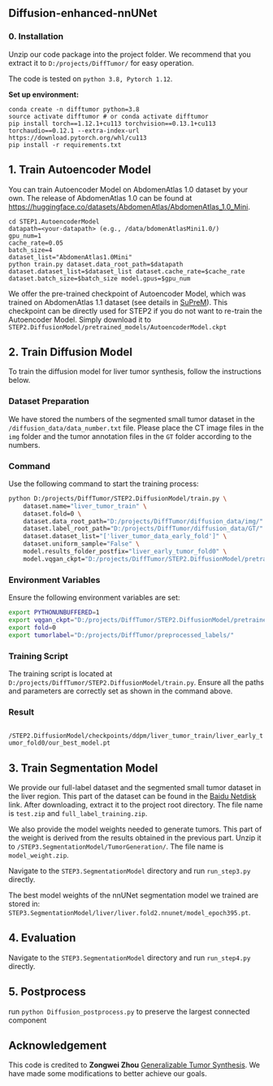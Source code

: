 ## Diffusion-enhanced-nnUNet

### 0. Installation

Unzip our code package into the project folder. We recommend that you extract it to ```D:/projects/DiffTumor/```  for easy operation.

The code is tested on `python 3.8, Pytorch 1.12`.

**Set up environment:**

```
conda create -n difftumor python=3.8
source activate difftumor # or conda activate difftumor
pip install torch==1.12.1+cu113 torchvision==0.13.1+cu113 torchaudio==0.12.1 --extra-index-url https://download.pytorch.org/whl/cu113
pip install -r requirements.txt
```

## 1. Train Autoencoder Model

You can train Autoencoder Model on AbdomenAtlas 1.0 dataset by your own. The release of AbdomenAtlas 1.0 can be found at https://huggingface.co/datasets/AbdomenAtlas/AbdomenAtlas_1.0_Mini.

```
cd STEP1.AutoencoderModel
datapath=<your-datapath> (e.g., /data/bdomenAtlasMini1.0/)
gpu_num=1
cache_rate=0.05
batch_size=4
dataset_list="AbdomenAtlas1.0Mini"
python train.py dataset.data_root_path=$datapath dataset.dataset_list=$dataset_list dataset.cache_rate=$cache_rate dataset.batch_size=$batch_size model.gpus=$gpu_num
```

We offer the pre-trained checkpoint of Autoencoder Model, which was trained on AbdomenAtlas 1.1 dataset (see details in [SuPreM](https://github.com/MrGiovanni/SuPreM)). This checkpoint can be directly used for STEP2 if you do not want to re-train the Autoencoder Model. Simply download it to `STEP2.DiffusionModel/pretrained_models/AutoencoderModel.ckpt`

## 2. Train Diffusion Model

To train the diffusion model for liver tumor synthesis, follow the instructions below.

### Dataset Preparation

We have stored the numbers of the segmented small tumor dataset in the `/diffusion_data/data_number.txt` file. Please place the CT image files in the `img` folder and the tumor annotation files in the `GT` folder according to the numbers.

### Command

Use the following command to start the training process:

```bash
python D:/projects/DiffTumor/STEP2.DiffusionModel/train.py \
    dataset.name="liver_tumor_train" \
    dataset.fold=0 \
    dataset.data_root_path="D:/projects/DiffTumor/diffusion_data/img/" \
    dataset.label_root_path="D:/projects/DiffTumor/diffusion_data/GT/" \
    dataset.dataset_list="['liver_tumor_data_early_fold']" \
    dataset.uniform_sample="False" \
    model.results_folder_postfix="liver_early_tumor_fold0" \
    model.vqgan_ckpt="D:/projects/DiffTumor/STEP2.DiffusionModel/pretrained_models/AutoencoderModel.ckpt"
```

### Environment Variables

Ensure the following environment variables are set:

```bash
export PYTHONUNBUFFERED=1
export vqgan_ckpt="D:/projects/DiffTumor/STEP2.DiffusionModel/pretrained_models/AutoencoderModel.ckpt"
export fold=0
export tumorlabel="D:/projects/DiffTumor/preprocessed_labels/"
```

### Training Script

The training script is located at `D:/projects/DiffTumor/STEP2.DiffusionModel/train.py`. Ensure all the paths and parameters are correctly set as shown in the command above.

### Result

``` /STEP2.DiffusionModel/checkpoints/ddpm/liver_tumor_train/liver_early_tumor_fold0/our_best_model.pt```

## 3. Train Segmentation Model

We provide our full-label dataset and the segmented small tumor dataset in the liver region. This part of the dataset can be found in the [Baidu Netdisk](https://pan.baidu.com/s/18RxT0ncf44yG6xRHsLU4LA?pwd=3bfq) link. After downloading, extract it to the project root directory. The file name is ```test.zip``` and ```full_label_training.zip```. 

We also provide the model weights needed to generate tumors. This part of the weight is derived from the results obtained in the previous part. Unzip it to ```/STEP3.SegmentationModel/TumorGeneration/```. The file name is ```model_weight.zip```.

Navigate to the `STEP3.SegmentationModel` directory and run `run_step3.py` directly.

The best model weights of the nnUNet segmentation model we trained are stored in: `STEP3.SegmentationModel/liver/liver.fold2.nnunet/model_epoch395.pt`.

## 4. Evaluation

Navigate to the `STEP3.SegmentationModel` directory and run `run_step4.py` directly.
## 5. Postprocess
run `python Diffusion_postprocess.py` to preserve the largest connected component

## Acknowledgement
This code is credited to **Zongwei Zhou** [Generalizable Tumor Synthesis](https://github.com/MrGiovanni/DiffTumor). We have made some modifications to better achieve our goals.

